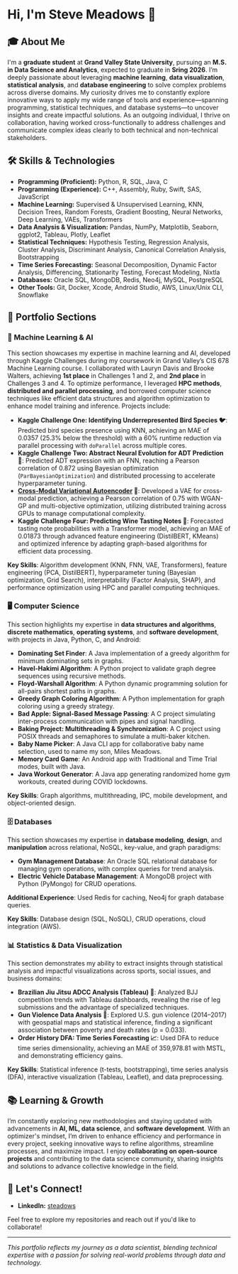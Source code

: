 # Hi, I'm Steve Meadows 👋

## 🎓 About Me
I'm a **graduate student** at **Grand Valley State University**, pursuing an **M.S. in Data Science and Analytics**, expected to graduate in **Sring 2026**. I’m deeply passionate about leveraging **machine learning**, **data visualization**, **statistical analysis**, and **database engineering** to solve complex problems across diverse domains. My curiosity drives me to constantly explore innovative ways to apply my wide range of tools and experience—spanning programming, statistical techniques, and database systems—to uncover insights and create impactful solutions. As an outgoing individual, I thrive on collaboration, having worked cross-functionally to address challenges and communicate complex ideas clearly to both technical and non-technical stakeholders.

## 🛠️ Skills & Technologies
- **Programming (Proficient):** Python, R, SQL, Java, C  
- **Programming (Experience):** C++, Assembly, Ruby, Swift, SAS, JavaScript  
- **Machine Learning:** Supervised & Unsupervised Learning, KNN, Decision Trees, Random Forests, Gradient Boosting, Neural Networks, Deep Learning, VAEs, Transformers  
- **Data Analysis & Visualization:** Pandas, NumPy, Matplotlib, Seaborn, ggplot2, Tableau, Plotly, Leaflet  
- **Statistical Techniques:** Hypothesis Testing, Regression Analysis, Cluster Analysis, Discriminant Analysis, Canonical Correlation Analysis, Bootstrapping
- **Time Series Forecasting:** Seasonal Decomposition, Dynamic Factor Analysis, Differencing, Stationarity Testing, Forecast Modeling, Nixtla
- **Databases:** Oracle SQL, MongoDB, Redis, Neo4j, MySQL, PostgreSQL  
- **Other Tools:** Git, Docker, Xcode, Android Studio, AWS, Linux/Unix CLI, Snowflake  

## 📂 Portfolio Sections

### 🧠 Machine Learning & AI
This section showcases my expertise in machine learning and AI, developed through Kaggle Challenges during my coursework in Grand Valley’s CIS 678 Machine Learning course. I collaborated with Lauryn Davis and Brooke Walters, achieving **1st place** in Challenges 1 and 2, and **2nd place** in Challenges 3 and 4. To optimize performance, I leveraged **HPC methods**, **distributed and parallel processing**, and borrowed computer science techniques like efficient data structures and algorithm optimization to enhance model training and inference. Projects include:
- **Kaggle Challenge One: Identifying Underrepresented Bird Species 🐦**: Predicted bird species presence using KNN, achieving an MAE of 0.0357 (25.3% below the threshold) with a 60% runtime reduction via parallel processing with `doParallel` across multiple cores.
- **Kaggle Challenge Two: Abstract Neural Evolution for ADT Prediction 🧬**: Predicted ADT expression with an FNN, reaching a Pearson correlation of 0.872 using Bayesian optimization (`ParBayesianOptimization`) and distributed processing to accelerate hyperparameter tuning.
- **[Cross-Modal Variational Autoencoder](https://ldavis9997.shinyapps.io/Biological_VAE/) 🧬**: Developed a VAE for cross-modal prediction, achieving a Pearson correlation of 0.75 with WGAN-GP and multi-objective optimization, utilizing distributed training across GPUs to manage computational complexity.
- **Kaggle Challenge Four: Predicting Wine Tasting Notes 🍷**: Forecasted tasting note probabilities with a Transformer model, achieving an MAE of 0.01873 through advanced feature engineering (DistilBERT, KMeans) and optimized inference by adapting graph-based algorithms for efficient data processing.

**Key Skills**: Algorithm development (KNN, FNN, VAE, Transformers), feature engineering (PCA, DistilBERT), hyperparameter tuning (Bayesian optimization, Grid Search), interpretability (Factor Analysis, SHAP), and performance optimization using HPC and parallel computing techniques.

### 🖥️ Computer Science
This section highlights my expertise in **data structures and algorithms**, **discrete mathematics**, **operating systems**, and **software development**, with projects in Java, Python, C, and Android:
- **Dominating Set Finder**: A Java implementation of a greedy algorithm for minimum dominating sets in graphs.
- **Havel-Hakimi Algorithm**: A Python project to validate graph degree sequences using recursive methods.
- **Floyd-Warshall Algorithm**: A Python dynamic programming solution for all-pairs shortest paths in graphs.
- **Greedy Graph Coloring Algorithm**: A Python implementation for graph coloring using a greedy strategy.
- **Bad Apple: Signal-Based Message Passing**: A C project simulating inter-process communication with pipes and signal handling.
- **Baking Project: Multithreading & Synchronization**: A C project using POSIX threads and semaphores to simulate a multi-baker kitchen.
- **Baby Name Picker**: A Java CLI app for collaborative baby name selection, used to name my son, Miles Meadows.
- **Memory Card Game**: An Android app with Traditional and Time Trial modes, built with Java.
- **Java Workout Generator**: A Java app generating randomized home gym workouts, created during COVID lockdowns.

**Key Skills**: Graph algorithms, multithreading, IPC, mobile development, and object-oriented design.

### 🗄️ Databases
This section showcases my expertise in **database modeling**, **design**, and **manipulation** across relational, NoSQL, key-value, and graph paradigms:
- **Gym Management Database**: An Oracle SQL relational database for managing gym operations, with complex queries for trend analysis.
- **Electric Vehicle Database Management**: A MongoDB project with Python (PyMongo) for CRUD operations.

**Additional Experience**: Used Redis for caching, Neo4j for graph database queries.

**Key Skills**: Database design (SQL, NoSQL), CRUD operations, cloud integration (AWS).

### 📊 Statistics & Data Visualization
This section demonstrates my ability to extract insights through statistical analysis and impactful visualizations across sports, social issues, and business domains:
- **Brazilian Jiu Jitsu ADCC Analysis (Tableau) 🥋**: Analyzed BJJ competition trends with Tableau dashboards, revealing the rise of leg submissions and the advantage of specialized techniques.
- **Gun Violence Data Analysis 🔫**: Explored U.S. gun violence (2014–2017) with geospatial maps and statistical inference, finding a significant association between poverty and death rates (p = 0.033).
- **Order History DFA: Time Series Forecasting 📈**: Used DFA to reduce time series dimensionality, achieving an MAE of 359,978.81 with MSTL, and demonstrating efficiency gains.

**Key Skills**: Statistical inference (t-tests, bootstrapping), time series analysis (DFA), interactive visualization (Tableau, Leaflet), and data preprocessing.

## 📚 Learning & Growth
I’m constantly exploring new methodologies and staying updated with advancements in **AI, ML, data science**, and **software development**. With an optimizer's mindset, I’m driven to enhance efficiency and performance in every project, seeking innovative ways to refine algorithms, streamline processes, and maximize impact. I enjoy **collaborating on open-source projects** and contributing to the data science community, sharing insights and solutions to advance collective knowledge in the field.

## 🚀 Let's Connect!
- **LinkedIn:** [steadows](https://www.linkedin.com/in/steadows/)

Feel free to explore my repositories and reach out if you'd like to collaborate!

---

*This portfolio reflects my journey as a data scientist, blending technical expertise with a passion for solving real-world problems through data and technology.*
